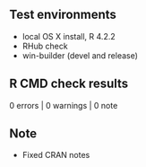## Test environments
* local OS X install, R 4.2.2
* RHub check
* win-builder (devel and release)

## R CMD check results

0 errors | 0 warnings | 0 note


## Note
- Fixed CRAN notes
